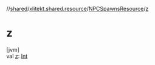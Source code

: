 //[shared](../../../index.md)/[xlitekt.shared.resource](../index.md)/[NPCSpawnsResource](index.md)/[z](z.md)

# z

[jvm]\
val [z](z.md): [Int](https://kotlinlang.org/api/latest/jvm/stdlib/kotlin/-int/index.html)
